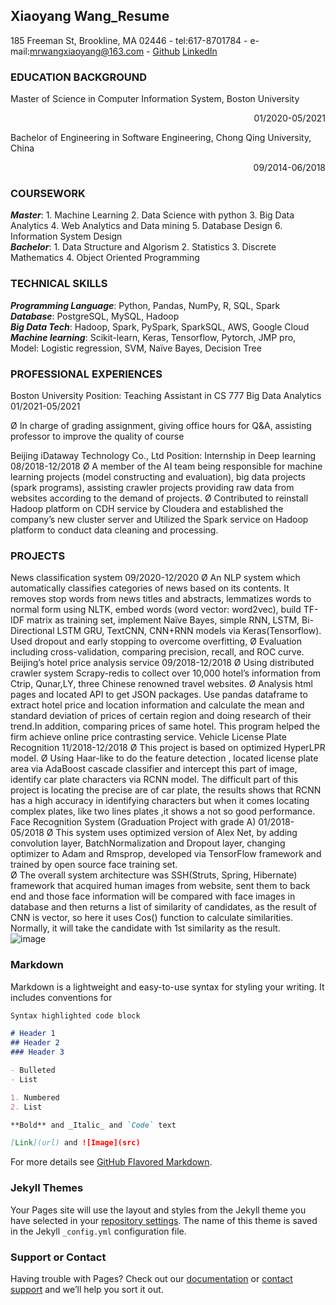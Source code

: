 ## Xiaoyang Wang_Resume

185 Freeman St, Brookline, MA 02446 - tel:617-8701784 - e-mail:mrwangxiaoyang@163.com - [Github](https://github.com/gnayoaixgnaw) [LinkedIn](https://www.linkedin.com/in/xiaoyang-wang-a57798205/)

### EDUCATION BACKGROUND

Master of Science in Computer Information System, Boston University <p align="right">01/2020-05/2021  </p>

Bachelor of Engineering in Software Engineering, Chong Qing University, China <p align="right">09/2014-06/2018</p>

### COURSEWORK	

***Master***: 1. Machine Learning 2. Data Science with python 3. Big Data Analytics 4. Web Analytics and Data mining 5. Database Design 6. Information System Design  
***Bachelor***: 1. Data Structure and Algorism 2. Statistics 3. Discrete Mathematics 4. Object Oriented Programming

### TECHNICAL SKILLS	

***Programming Language***: Python, Pandas, NumPy, R, SQL, Spark      
***Database***: PostgreSQL, MySQL, Hadoop  
***Big Data Tech***: Hadoop, Spark, PySpark, SparkSQL, AWS, Google Cloud  
***Machine learning***: Scikit-learn, Keras, Tensorflow, Pytorch, JMP pro, Model: Logistic regression, SVM, Naïve Bayes, Decision Tree 

### PROFESSIONAL EXPERIENCES

Boston University                                      Position: Teaching Assistant in CS 777 Big Data Analytics	01/2021-05/2021 

Ø	In charge of grading assignment, giving office hours for Q&A, assisting professor to improve the quality of course 

Beijing iDataway Technology Co., Ltd                    Position: Internship in Deep learning 	08/2018-12/2018 
Ø	A member of the AI team being responsible for machine learning projects (model constructing and evaluation), big data projects (spark programs), assisting crawler projects providing raw data from websites according to the demand of projects. 
Ø	Contributed to reinstall Hadoop platform on CDH service by Cloudera and established the company’s new cluster server and Utilized the Spark service on Hadoop platform to conduct data cleaning and processing. 

### PROJECTS

News classification system 	09/2020-12/2020 
Ø	An NLP system which automatically classifies categories of news based on its contents. It removes stop words from news titles and abstracts, lemmatizes words to normal form using NLTK, embed words (word vector: word2vec), build TF-IDF matrix as training set, implement Naïve Bayes, simple RNN, LSTM, Bi-Directional LSTM GRU, TextCNN, CNN+RNN models via Keras(Tensorflow). Used dropout and early stopping to  overcome overfitting, 
Ø	Evaluation including cross-validation, comparing precision, recall, and ROC curve.    
Beijing’s hotel price analysis service	09/2018-12/2018 
Ø	Using distributed crawler system Scrapy-redis to collect over 10,000 hotel’s information from Ctrip, Qunar,LY,  three Chinese renowned travel websites.
Ø	Analysis html pages and located API to get JSON packages. Use pandas dataframe to extract hotel price and location information and calculate the mean and standard deviation of prices of certain region and doing research of their trend.In addition, comparing prices of same hotel. This program helped the firm achieve online price contrasting service.
Vehicle License Plate Recognition 	11/2018-12/2018 
Ø	This project is based on optimized HyperLPR model.
Ø	Using Haar-like to do the feature detection , located license plate area via AdaBoost cascade classifier and intercept this part of image, identify car plate characters via RCNN model. The  difficult part of this project is locating the precise are of car plate, the results shows that  RCNN has a high accuracy in identifying characters but when it comes locating complex plates, like two lines plates ,it shows a not so good performance.
Face Recognition System (Graduation Project with grade A) 	01/2018-05/2018 
Ø	This system uses optimized version of Alex Net, by adding convolution layer, BatchNormalization and Dropout layer, changing optimizer to Adam and Rmsprop, developed via TensorFlow framework and trained by open source face training set.     
Ø	The overall system architecture was SSH(Struts, Spring, Hibernate) framework that acquired human images from website, sent them to back end and those face information will be compared with face images in  database and then returns a list of similarity of candidates, as the result of CNN is vector, so here it uses Cos() function to calculate similarities. Normally, it will take the candidate with 1st similarity as the result.      
![image](https://user-images.githubusercontent.com/71043501/109668230-f72c5a80-7b3e-11eb-9d7b-715f10b929fa.png)



### Markdown

Markdown is a lightweight and easy-to-use syntax for styling your writing. It includes conventions for

```markdown
Syntax highlighted code block

# Header 1
## Header 2
### Header 3

- Bulleted
- List

1. Numbered
2. List

**Bold** and _Italic_ and `Code` text

[Link](url) and ![Image](src)
```

For more details see [GitHub Flavored Markdown](https://guides.github.com/features/mastering-markdown/).

### Jekyll Themes

Your Pages site will use the layout and styles from the Jekyll theme you have selected in your [repository settings](https://github.com/gnayoaixgnaw/gnayoaixgnaw.github.io/settings). The name of this theme is saved in the Jekyll `_config.yml` configuration file.

### Support or Contact

Having trouble with Pages? Check out our [documentation](https://docs.github.com/categories/github-pages-basics/) or [contact support](https://support.github.com/contact) and we’ll help you sort it out.
